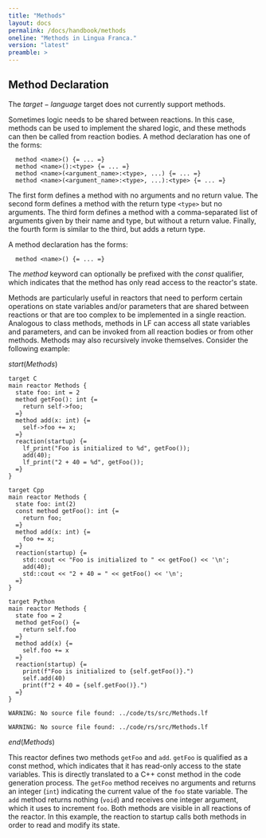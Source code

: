```yaml
---
title: "Methods"
layout: docs
permalink: /docs/handbook/methods
oneline: "Methods in Lingua Franca."
version: "latest"
preamble: >
---
```


## Method Declaration

<div class="lf-ts lf-rs">

The $target-language$ target does not currently support methods.

</div>

<div class="lf-cpp lf-c lf-py">

<div class="lf-cpp lf-c">

Sometimes logic needs to be shared between reactions. In this case, methods can be used to implement the shared logic, and these methods can then be called from reaction bodies. A method declaration has one of the forms:

```lf
  method <name>() {= ... =}
  method <name>():<type> {= ... =}
  method <name>(<argument_name>:<type>, ...) {= ... =}
  method <name>(<argument_name>:<type>, ...):<type> {= ... =}
```

The first form defines a method with no arguments and no return value. The second form defines a method with the return type `<type>` but no arguments. The third form defines a method with a comma-separated list of arguments given by their name and type, but without a return value. Finally, the fourth form is similar to the third, but adds a return type.

</div>

<div class="lf-py">

A method declaration has the forms:

```lf
  method <name>() {= ... =}
```

</div>

<div class="lf-cpp">

The $method$ keyword can optionally be prefixed with the $const$ qualifier, which indicates that the method has only read access to the reactor's state.

</div>

Methods are particularly useful in reactors that need to perform certain operations on state variables and/or parameters that are shared between reactions or that are too complex to be implemented in a single reaction. Analogous to class methods, methods in LF can access all state variables and parameters, and can be invoked from all reaction bodies or from other methods. Methods may also recursively invoke themselves. Consider the following example:

$start(Methods)$

```lf-c
target C
main reactor Methods {
  state foo: int = 2
  method getFoo(): int {=
    return self->foo;
  =}
  method add(x: int) {=
    self->foo += x;
  =}
  reaction(startup) {=
    lf_print("Foo is initialized to %d", getFoo());
    add(40);
    lf_print("2 + 40 = %d", getFoo());
  =}
}
```

```lf-cpp
target Cpp
main reactor Methods {
  state foo: int(2)
  const method getFoo(): int {=
    return foo;
  =}
  method add(x: int) {=
    foo += x;
  =}
  reaction(startup) {=
    std::cout << "Foo is initialized to " << getFoo() << '\n';
    add(40);
    std::cout << "2 + 40 = " << getFoo() << '\n';
  =}
}
```

```lf-py
target Python
main reactor Methods {
  state foo = 2
  method getFoo() {=
    return self.foo
  =}
  method add(x) {=
    self.foo += x
  =}
  reaction(startup) {=
    print(f"Foo is initialized to {self.getFoo()}.")
    self.add(40)
    print(f"2 + 40 = {self.getFoo()}.")
  =}
}
```

```lf-ts
WARNING: No source file found: ../code/ts/src/Methods.lf
```

```lf-rs
WARNING: No source file found: ../code/rs/src/Methods.lf
```

$end(Methods)$

This reactor defines two methods `getFoo` and `add`.
<span class="lf-cpp">
`getFoo` is qualified as a const method, which indicates that it has read-only
access to the state variables. This is directly translated to a C++ const method
in the code generation process.
</span>
The `getFoo` method receives no arguments and returns an integer (`int`)
indicating the current value of the `foo` state variable. The `add` method
returns nothing
<span class="lf-cpp lf-c">
(`void`)
</span>
and receives one integer argument, which it uses to increment `foo`. Both
methods are visible in all reactions of the reactor. In this example, the
reaction to startup calls both methods in order to read and modify its state.

</div>
